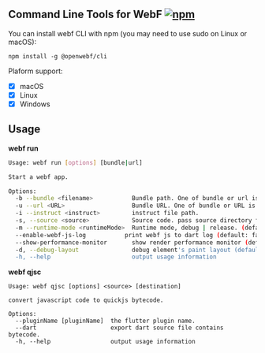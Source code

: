 ## Command Line Tools for WebF  [![npm](https://img.shields.io/npm/v/@openwebf/cli)](https://www.npmjs.com/package/@openwebf/cli)

You can install webf CLI with npm (you may need to use sudo on Linux or macOS):

```
npm install -g @openwebf/cli
```

Plaform support:

- [x] macOS
- [x] Linux
- [x] Windows

## Usage

**webf run**

```sh
Usage: webf run [options] [bundle|url]

Start a webf app.

Options:
  -b --bundle <filename>           Bundle path. One of bundle or url is needed, if both determined, bundle path will be used.
  -u --url <URL>                   Bundle URL. One of bundle or URL is needed, if both determined, bundle path will be used.
  -i --instruct <instruct>         instruct file path.
  -s, --source <source>            Source code. pass source directory from command line
  -m --runtime-mode <runtimeMode>  Runtime mode, debug | release. (default: "debug")
  --enable-webf-js-log           print webf js to dart log (default: false)
  --show-performance-monitor       show render performance monitor (default: false)
  -d, --debug-layout               debug element's paint layout (default: false)
  -h, --help                       output usage information
```

**webf qjsc**

```
Usage: webf qjsc [options] <source> [destination]

convert javascript code to quickjs bytecode.

Options:
  --pluginName [pluginName]  the flutter plugin name.
  --dart                     export dart source file contains bytecode.
  -h, --help                 output usage information
```